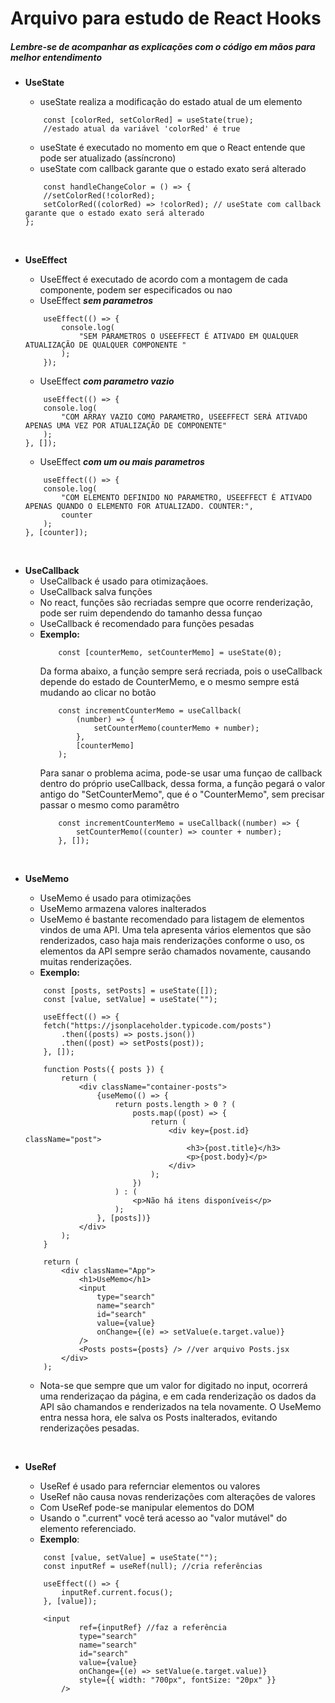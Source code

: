 # Arquivo para estudo de React Hooks

##### _Lembre-se de acompanhar as explicações com o código em mãos para melhor entendimento_

-   **UseState**

    -   useState realiza a modificação do estado atual de um elemento

    ```
        const [colorRed, setColorRed] = useState(true);
        //estado atual da variável 'colorRed' é true
    ```

    -   useState é executado no momento em que o React entende que pode ser atualizado (assíncrono)
    -   useState com callback garante que o estado exato será alterado

    ```
        const handleChangeColor = () => {
        //setColorRed(!colorRed);
        setColorRed((colorRed) => !colorRed); // useState com callback garante que o estado exato será alterado
    };
    ```

</br>

-   **UseEffect**

    -   UseEffect é executado de acordo com a montagem de cada componente, podem ser especificados ou nao
    -   UseEffect **_sem parametros_**

    ```
        useEffect(() => {
            console.log(
                "SEM PARAMETROS O USEEFFECT É ATIVADO EM QUALQUER ATUALIZAÇÃO DE QUALQUER COMPONENTE "
            );
        });
    ```

    -   UseEffect **_com parametro vazio_**

    ```
        useEffect(() => {
        console.log(
            "COM ARRAY VAZIO COMO PARAMETRO, USEEFFECT SERÁ ATIVADO APENAS UMA VEZ POR ATUALIZAÇÃO DE COMPONENTE"
        );
    }, []);
    ```

    -   UseEffect **_com um ou mais parametros_**

    ```
        useEffect(() => {
        console.log(
            "COM ELEMENTO DEFINIDO NO PARAMETRO, USEEFFECT É ATIVADO APENAS QUANDO O ELEMENTO FOR ATUALIZADO. COUNTER:",
            counter
        );
    }, [counter]);
    ```

</br>

-   **UseCallback**
    -   UseCallback é usado para otimizaçãoes.
    -   UseCallback salva funções
    -   No react, funções são recriadas sempre que ocorre renderização, pode ser ruim dependendo do tamanho dessa funçao
    -   UseCallback é recomendado para funções pesadas
    -   **Exemplo:**
        ```
            const [counterMemo, setCounterMemo] = useState(0);
        ```
        Da forma abaixo, a função sempre será recriada, pois o useCallback depende do estado de CounterMemo, e o mesmo sempre está mudando ao clicar no botão
        ```
            const incrementCounterMemo = useCallback(
                (number) => {
                    setCounterMemo(counterMemo + number);
                },
                [counterMemo]
            );
        ```
        Para sanar o problema acima, pode-se usar uma funçao de callback dentro do próprio useCallback, dessa forma, a função pegará o valor antigo do "SetCounterMemo", que é o "CounterMemo", sem precisar passar o mesmo como paramêtro
        ```
            const incrementCounterMemo = useCallback((number) => {
                setCounterMemo((counter) => counter + number);
            }, []);
        ```

</br>

-   **UseMemo**

    -   UseMemo é usado para otimizações
    -   UseMemo armazena valores inalterados
    -   UseMemo é bastante recomendado para listagem de elementos vindos de uma API. Uma tela apresenta vários elementos que são renderizados, caso haja mais renderizações conforme o uso, os elementos da API sempre serão chamados novamente, causando muitas renderizações.
    -   **Exemplo:**

    ```
        const [posts, setPosts] = useState([]);
        const [value, setValue] = useState("");

        useEffect(() => {
        fetch("https://jsonplaceholder.typicode.com/posts")
            .then((posts) => posts.json())
            .then((post) => setPosts(post));
        }, []);

        function Posts({ posts }) {
            return (
                <div className="container-posts">
                    {useMemo(() => {
                        return posts.length > 0 ? (
                            posts.map((post) => {
                                return (
                                    <div key={post.id} className="post">
                                        <h3>{post.title}</h3>
                                        <p>{post.body}</p>
                                    </div>
                                );
                            })
                        ) : (
                            <p>Não há itens disponíveis</p>
                        );
                    }, [posts])}
                </div>
            );
        }

        return (
            <div className="App">
                <h1>UseMemo</h1>
                <input
                    type="search"
                    name="search"
                    id="search"
                    value={value}
                    onChange={(e) => setValue(e.target.value)}
                />
                <Posts posts={posts} /> //ver arquivo Posts.jsx
            </div>
        );
    ```

    -   Nota-se que sempre que um valor for digitado no input, ocorrerá uma renderizaçao da página, e em cada renderização os dados da API são chamandos e renderizados na tela novamente. O UseMemo entra nessa hora, ele salva os Posts inalterados, evitando renderizações pesadas.

</br>

-   **UseRef**

    -   UseRef é usado para refernciar elementos ou valores
    -   UseRef não causa novas renderizações com alterações de valores
    -   Com UseRef pode-se manipular elementos do DOM
    -   Usando o ".current" você terá acesso ao "valor mutável" do elemento referenciado.
    -   **Exemplo**:

    ```
        const [value, setValue] = useState("");
        const inputRef = useRef(null); //cria referências

        useEffect(() => {
            inputRef.current.focus();
        }, [value]);

        <input
                ref={inputRef} //faz a referência
                type="search"
                name="search"
                id="search"
                value={value}
                onChange={(e) => setValue(e.target.value)}
                style={{ width: "700px", fontSize: "20px" }}
            />
    ```
